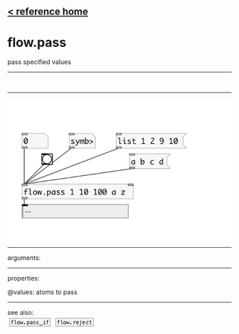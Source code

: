 [< reference home](index.html)
---

# flow.pass


pass specified values

---

<br>


---


![example](examples/flow.pass-example.jpg)

---
arguments:


---
properties:

@values: atoms to pass<br>

---
see also:<br>
[![flow.pass_if](img/object_flow.pass_if.png)](flow.pass_if.html)
[![flow.reject](img/object_flow.reject.png)](flow.reject.html)
